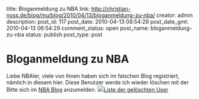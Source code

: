 title: Bloganmeldung zu NBA
link: http://christian-noss.de/blog/mu/blog/2010/04/13/bloganmeldung-zu-nba/
creator: admin
description: 
post_id: 117
post_date: 2010-04-13 08:54:29
post_date_gmt: 2010-04-13 06:54:29
comment_status: open
post_name: bloganmeldung-zu-nba
status: publish
post_type: post

# Bloganmeldung zu NBA

Liebe NBAler, viele von Ihnen haben sich im falschen Blog registriert, nämlich in diesem hier. Diese Benutzer werde ich wieder löschen mit der Bitte sich im [NBA Blog](http://www.christian-noss.de/blog/nba_10/) anzumelden. [![](files/2010/04/bildschirmfoto-2010-04-13-um-085130.png)Liste der gelöschten User](http://christian-noss.de/blog/mu/files/2010/04/bildschirmfoto-2010-04-13-um-085130.png)